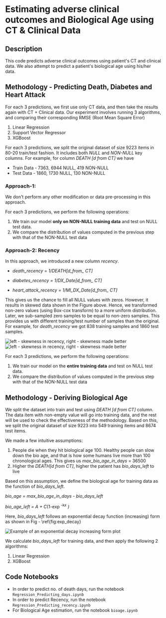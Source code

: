 # Estimating adverse clinical outcomes and Biological Age using CT & Clinical Data

## Description

This code predicts adverse clinical outcomes using patient's CT and clinical data. We also attempt to predict a patient's biological age using his/her data.

## Methodology - Predicting Death, Diabetes and Heart Attack

For each 3 predictions, we first use only CT data, and then take the results again with CT + Clinical data. Our experiment involves running 3 algorithms, and comparing their corresponding RMSE (Root Mean Square Error)

1. Linear Regression
2. Support Vector Regressor
3. XGBoost

For each 3 predictions, we split the original dataset of size 9223 items in 80-20 train/test fashion. It includes both *NULL* and *NON-NULL* key columns. For example, for column *DEATH [d from CT]* we have

- Train Data - 7363, 6944 NULL, 419 NON-NULL
- Test Data - 1860, 1730 NULL, 130 NON-NULL

### Approach-1:

We don't perform any other modification or data pre-processing in this approach.

For each 3 predictions, we perform the following operations:

1. We train our model **only on NON-NULL training data** and test on NULL test data.
2. We compare the distribution of values computed in the previous step with that of the NON-NULL test data

### Approach-2: Recency

In this approach, we introduced a new column *recency*.

* *death_recency = 1/DEATH[d_from_ CT]*

* *diabetes_recency = 1/DX_Date[d_from_ CT]*

* *heart_attack_recency = 1/MI_DX_Date[d_from_ CT]*

This gives us the chance to fill all NULL values with zeros. However, it results in skewed data shown in the Figure above. Hence, we transformed non-zero values (using Box-cox transform) to a more uniform distribution. Later, we sub-sampled zero samples to be equal to non-zero samples. This provides us with different training/test number of samples than the original. For example, for *death\_recency* we got 838 training samples and 1860 test samples.

![left - skewness in recency, right - skewness made better](Latex/images/recency_skewed.png)
![left - skewness in recency, right - skewness made better](Latex/images/recency_fixed.png)

For each 3 predictions, we perform the following operations:

1. We train our model on the **entire training data** and test on NULL test data.
2. We compare the distribution of values computed in the previous step with that of the NON-NULL test data

## Methodology - Deriving Biological Age

We split the dataset into train and test using *DEATH [d from CT]* column. The data item with non-empty value will go into training data, and the rest will be used to check the effectiveness of the methodology. Based on this, we split the original dataset of size 9223 into 549 training items and 8674 test items.

We made a few intuitive assumptions:

1. People die when they hit biological age 100. Healthy people can slow down the bio age, and that is how some humans live more than 100 chronological ages. This gives us *max\_bio\_age\_in\_days* = 36500
2. Higher the *DEATH[d from CT]*, higher the patient has *bio\_days\_left* to live

Based on this assumption, we define the biological age for training data as the function of *bio\_days\_left*.

*bio_age = max\_bio\_age\_in\_days - bio\_days\_left*

*bio\_age\_left = A + C*(1-exp <sup>-k*x</sup> )*

Here, *bio\_days\_left* follows an exponential decay function (increasing) form as shown in Fig - \ref{fig:exp_decay}

![Example of an exponential decay increasing form plot](Latex/images/exp_fn.png)

We calculate *bio\_days\_left* for training data, and then apply the following 2 algorithms:

1. Linear Regression
2. XGBoost



## Code Notebooks
* In order to predict no. of death days, run the notebook `Regression_Predicting_days.ipynb`
* In order to predict Recency, run the notebook `Regression_Predicting_recency.ipynb`
* For Biological Age estimation, run the notebook `bioage.ipynb`
